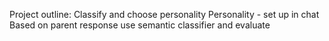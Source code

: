 Project outline: 
Classify and choose personality 
Personality - set up in chat
Based on parent response use semantic classifier and evaluate 
